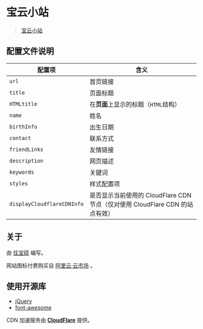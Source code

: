 # 宝云小站

> [宝云小站](https://baoyun.ren)

## 配置文件说明

配置项        | 含义
------------- | ----
`url`         | 首页链接
`title`       | 页面标题
`HTMLtitle`   | 在**页面**上显示的标题（`HTML`结构）
`name`        | 姓名
`birthInfo`   | 出生日期
`contact`     | 联系方式
`friendLinks` | 友情链接
`description` | 网页描述
`keywords`    | 关键词
`styles`      | 样式配置项
`displayCloudflareCDNInfo` | 是否显示当前使用的 CloudFlare CDN 节点（仅对使用 CloudFlare CDN 的站点有效）

## 关于

由 [任宝硕](https://baoshuo.ren) 编写。

网站图标付费购买自 [阿里云·云市场](https://www.aliyun.com/?source=5176.11533457&userCode=wbduu7yg&type=copy) 。

## 使用开源库

+ [jQuery](https://jquery.com/) 
+ [font-awesome](http://fontawesome.io/) 

CDN 加速服务由 [**CloudFlare**](https://www.cloudflare.com/) 提供。

